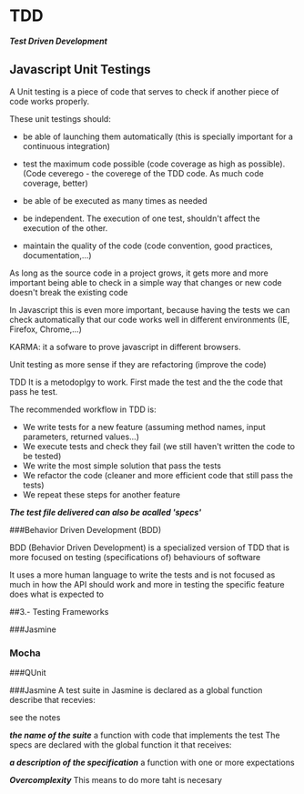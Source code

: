 # TDD

***Test Driven Development***

## Javascript Unit Testings

A Unit testing is a piece of code that serves to check if another piece of code works properly.

These unit testings should:

* be able of launching them automatically (this is specially important for a continuous integration)

* test the maximum code possible (code coverage as high as possible). (Code ceverego - the coverege of the TDD code. As much code coverage, better)

* be able of be executed as many times as needed

* be independent. The execution of one test, shouldn't affect the execution of the other.

* maintain the quality of the code (code convention, good practices, documentation,...)

As long as the source code in a project grows, it gets more and more important being able to check in a simple way that changes or new code doesn't break the existing code

In Javascript this is even more important, because having the tests we can check automatically that our code works well in different environments (IE, Firefox, Chrome,...)


KARMA: it a sofware to prove javascript in different browsers.

Unit testing as more sense if they are refactoring (improve the code)

TDD
It is a metodoplgy to work. First made the test and the the code that pass he test.


The recommended workflow in TDD is:

- We write tests for a new feature (assuming method names, input parameters, returned values...)
- We execute tests and check they fail (we still haven't written the code to be tested)
- We write the most simple solution that pass the tests
- We refactor the code (cleaner and more efficient code that still pass the tests)
- We repeat these steps for another feature


***The test file delivered can also be acalled 'specs'***


###Behavior Driven Development (BDD)

BDD (Behavior Driven Development) is a specialized version of TDD that is more focused on testing (specifications of) behaviours of software

It uses a more human language to write the tests and is not focused as much in how the API should work and more in testing the specific feature does what is expected to

##3.- Testing Frameworks

###Jasmine
### Mocha
###QUnit


###Jasmine
A test suite in Jasmine is declared as a global function describe that recevies:

see the notes

***the name of the suite***
a function with code that implements the test
The specs are declared with the global function it that receives:

***a description of the specification***
a function with one or more expectations


***Overcomplexity***
This means to do more taht is necesary
